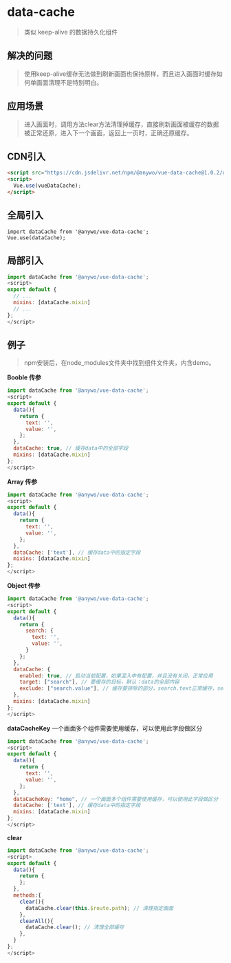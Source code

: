 # data-cache

> 类似 keep-alive 的数据持久化组件

## 解决的问题
>使用keep-alive缓存无法做到刷新画面也保持原样，而且进入画面时缓存如何单画面清理不是特别明白。

## 应用场景
>进入画面时，调用方法clear方法清理掉缓存，直接刷新画面被缓存的数据被正常还原，进入下一个画面，返回上一页时，正确还原缓存。

## CDN引入
``` html
<script src="https://cdn.jsdelivr.net/npm/@anywo/vue-data-cache@1.0.2/util/dataCache.umd.js"></script>
<script>
  Vue.use(vueDataCache);
</script>
```

## 全局引入

```
import dataCache from '@anywo/vue-data-cache';
Vue.use(dataCache);
```

## 局部引入

```js
import dataCache from '@anywo/vue-data-cache';
<script>
export default {
  // ...
  mixins: [dataCache.mixin]
  // ...
};
</script>
```

## 例子
>npm安装后，在node_modules文件夹中找到组件文件夹，内含demo。

**Booble 传参**

```js
import dataCache from '@anywo/vue-data-cache';
<script>
export default {
  data(){
    return {
      text: '',
      value: '',
    };
  },
  dataCache: true, // 缓存data中的全部字段
  mixins: [dataCache.mixin]
};
</script>
```

**Array 传参**

```js
import dataCache from '@anywo/vue-data-cache';
<script>
export default {
  data(){
    return {
      text: '',
      value: '',
    };
  },
  dataCache: ['text'], // 缓存data中的指定字段
  mixins: [dataCache.mixin]
};
</script>
```

**Object 传参**

```js
import dataCache from '@anywo/vue-data-cache';
<script>
export default {
  data(){
    return {
      search: {
        text: '',
        value: '',
      }
    };
  },
  dataCache: {
    enabled: true, // 启动当前配置，如果混入中有配置，并且没有关闭，正常应用
    target: ["search"], // 要缓存的目标，默认：data的全部内容
    exclude: ["search.value"], // 缓存要排除的部分，search.text正常缓存，search.value不缓存
  },
  mixins: [dataCache.mixin]
};
</script>
```

**dataCacheKey**
一个画面多个组件需要使用缓存，可以使用此字段做区分

```js
import dataCache from '@anywo/vue-data-cache';
<script>
export default {
  data(){
    return {
      text: '',
      value: '',
    };
  },
  dataCacheKey: "home", // 一个画面多个组件需要使用缓存，可以使用此字段做区分
  dataCache: ['text'], // 缓存data中的指定字段
  mixins: [dataCache.mixin]
};
</script>
```

**clear**
```js
import dataCache from '@anywo/vue-data-cache';
<script>
export default {
  data(){
    return {
    };
  },
  methods:{
  	clear(){
  	  dataCache.clear(this.$route.path); // 清理指定画面
  	},
  	clearAll(){
  	  dataCache.clear(); // 清理全部缓存
	},
  }
};
</script>
```